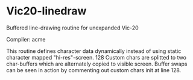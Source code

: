 # Vic20-linedraw
Buffered line-drawing routine for unexpanded Vic-20

Compiler: acme

This routine defines character data dynamically instead of using static character mapped "hi-res"-screen.
128 Custom chars are splitted to two char-buffers which are alternately copied to visible screen. 
Buffer swaps can be seen in action by commenting out custom chars init at line 128.
